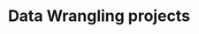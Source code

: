 ---
layout: posts
permalink: /machine-learning/
title: "Machine Learning Posts by Tags"
permalink: /data-wrangling/
title: "Data Wrangling projects"
author_profile: true
header:
  image: "/images/image1.jpg"

---